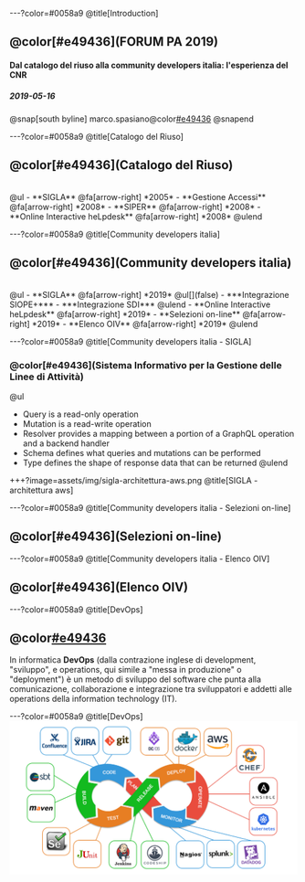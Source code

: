 ---?color=#0058a9
@title[Introduction]

## @color[#e49436](FORUM PA 2019)
#### Dal catalogo del riuso alla community developers italia: l'esperienza del CNR
##### 2019-05-16

@snap[south byline]
marco.spasiano@color[#e49436](@cnr.it)
@snapend

---?color=#0058a9
@title[Catalogo del Riuso]
## @color[#e49436](Catalogo del Riuso)
<br>
@ul
- **SIGLA**	@fa[arrow-right] *2005*
- **Gestione Accessi** @fa[arrow-right] *2008*
- **SIPER** @fa[arrow-right] *2008*
- **Online Interactive heLpdesk** @fa[arrow-right] *2008*
@ulend

---?color=#0058a9
@title[Community developers italia]
## @color[#e49436](Community developers italia)
<br>
@ul
- **SIGLA**	@fa[arrow-right] *2019*
    @ul[](false)
        - ***Integrazione SIOPE+***
        - ***Integrazione SDI***
    @ulend
- **Online Interactive heLpdesk** @fa[arrow-right] *2019*
- **Selezioni on-line** @fa[arrow-right] *2019*
- **Elenco OIV** @fa[arrow-right] *2019*
@ulend

---?color=#0058a9
@title[Community developers italia - SIGLA]
### @color[#e49436](Sistema Informativo per la Gestione delle Linee di Attività)

@ul[](false)
- Query is a read-only operation
- Mutation is a read-write operation
- Resolver provides a mapping between a portion of a GraphQL operation and a backend handler
- Schema defines what queries and mutations can be performed
- Type defines the shape of response data that can be returned
@ulend

+++?image=assets/img/sigla-architettura-aws.png
@title[SIGLA - architettura aws]

---?color=#0058a9
@title[Community developers italia - Selezioni on-line]
## @color[#e49436](Selezioni on-line)

---?color=#0058a9
@title[Community developers italia - Elenco OIV]
## @color[#e49436](Elenco OIV)

---?color=#0058a9
@title[DevOps]
## @color[#e49436](DevOps)
In informatica **DevOps** (dalla contrazione inglese di development, "sviluppo", e operations, qui simile a "messa in produzione" o "deployment") è un metodo di sviluppo del software che punta alla comunicazione, collaborazione e integrazione tra sviluppatori e addetti alle operations della information technology (IT).

---?color=#0058a9
@title[DevOps]
![](assets/img/devops-app.jpg)